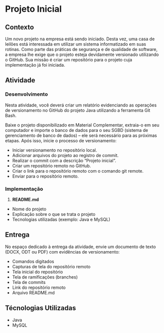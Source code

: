 # Projeto Inicial

## Contexto

Um novo projeto na empresa está sendo iniciado. Desta vez, uma casa de leilões está interessada em utilizar um sistema informatizado em suas rotinas. Como parte das práticas de segurança e de qualidade de software, a empresa lhe exige que o projeto esteja devidamente versionado utilizando o GitHub. Sua missão é criar um repositório para o projeto cuja implementação já foi iniciada.

## Atividade

### Desenvolvimento 
Nesta atividade, você deverá criar um relatório evidenciando as operações de versionamento no GitHub do projeto Java utilizando a ferramenta Git Bash.
 
Baixe o projeto disponibilizado em Material Complementar, extraia-o em seu computador e importe o banco de dados para o seu SGBD (sistema de gerenciamento de banco de dados) – ele será necessário para as próximas etapas. Após isso, inicie o processo de versionamento:

- Iniciar versionamento no repositório local.
- Adicionar arquivos do projeto ao registro de commit.
- Realizar o commit com a descrição “Projeto inicial”.
- Criar um repositório remoto no GitHub.
- Criar o link para o repositório remoto com o comando git remote.
- Enviar para o repositório remoto.

### Implementação

1. **README.md**
 - Nome do projeto
 - Explicação sobre o que se trata o projeto
 - Tecnologias utilizadas (exemplo: Java e MySQL)


## Entrega

No espaço dedicado à entrega da atividade, envie um documento de texto (DOCX, ODT ou PDF) com evidências de versionamento:
 
- Comandos digitados
- Capturas de tela do repositório remoto
- Tela inicial do repositório
- Tela de ramificações (branches)
- Tela de commits
- Link do repositório remoto
- Arquivo README.md

## Técnologias Utilizadas
- Java
- MySQL

